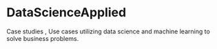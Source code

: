 # DataScienceApplied
Case studies , Use cases utilizing data science and machine learning to solve business problems.

